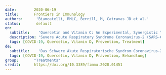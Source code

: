 ```yaml
---
date:        2020-06-19
title:       Frontiers in Immunology 
authors:      'Biancatelli, RMLC, Berrill, M, Catravas JD et al.'
status:       default
en:
  subtitle:    'Quercetin and Vitamin C: An Experimental, Synergistic Therapy for the Prevention and Treatment of SARS-CoV-2 Related Disease (COVID-19)'
  description: 'Severe Acute Respiratory Syndrome Coronavirus-2 (SARS-CoV-2) represents an emergent global threat which is straining worldwide healthcare capacity. As of May 27th, the disease caused by SARS-CoV-2 (COVID-19) has resulted in more than 340,000 deaths worldwide, with 100,000 deaths in the US alone. It is imperative to study and develop pharmacological treatments suitable for the prevention and treatment of COVID-19. Ascorbic acid is a crucial vitamin necessary for the correct functioning of the immune system. It plays a role in stress response and has shown promising results when administered to the critically ill. Quercetin is a well-known flavonoid whose antiviral properties have been investigated in numerous studies. There is evidence that vitamin C and quercetin co-administration exerts a synergistic antiviral action due to overlapping antiviral and immunomodulatory properties and the capacity of ascorbate to recycle quercetin, increasing its efficacy. Safe, cheap interventions which have a sound biological rationale should be prioritized for experimental use in the current context of a global health pandemic. We present the current evidence for the use of vitamin C and quercetin both for prophylaxis in high-risk populations and for the treatment of COVID-19 patients as an adjunct to promising pharmacological agents such as Remdesivir or convalescent plasma.'
  tags: [COVID-19, Quercetin, Vitamin D, Prevention, Treatment]
de: 
  subtitle:    'Das Schwere Akute Respiratorische Syndrom Coronavirus-2 (SARS-CoV-2) stellt eine neue globale Bedrohung dar, die die Kapazitäten des Gesundheitswesens weltweit überfordert. Bis zum 27. Mai hat die durch SARS-CoV-2 (COVID-19) verursachte Krankheit weltweit mehr als 340.000 Todesfälle gefordert, davon allein 100.000 in den USA. Die Erforschung und Entwicklung geeigneter pharmakologischer Behandlungen für die Vorbeugung und Behandlung von COVID-19 ist dringend erforderlich. Ascorbinsäure ist ein wichtiges Vitamin, das für das korrekte Funktionieren des Immunsystems notwendig ist. Es spielt eine Rolle bei der Stressreaktion und hat bei der Verabreichung an schwerkranke Menschen vielversprechende Ergebnisse gezeigt. Quercetin ist ein bekanntes Flavonoid, dessen antivirale Eigenschaften in zahlreichen Studien untersucht worden sind. Es gibt Hinweise darauf, dass die gleichzeitige Verabreichung von Vitamin C und Quercetin eine synergistische antivirale Wirkung hat, die auf sich überschneidende antivirale und immunmodulatorische Eigenschaften und die Fähigkeit von Ascorbat, Quercetin zu recyceln, zurückzuführen ist, was dessen Wirksamkeit erhöht. Sichere, kostengünstige Maßnahmen, die eine solide biologische Grundlage haben, sollten im aktuellen Kontext einer globalen Gesundheitspandemie vorrangig für den experimentellen Einsatz eingesetzt werden. Wir präsentieren die aktuellen Belege für den Einsatz von Vitamin C und Quercetin sowohl zur Prophylaxe in Hochrisikogruppen als auch zur Behandlung von COVID-19-Patienten als Ergänzung zu vielversprechenden pharmakologischen Wirkstoffen wie Remdesivir oder Rekonvaleszenzplasma.'
  tags: [COVID-19, Quercetin, Vitamin D, Prävention, Behandlung]
group:       "Treatments"
credit:      https://doi.org/10.3389/fimmu.2020.01451
---
```

<object data="{{ page.link }}" style='height:calc(100vh - 400px); width: 100%' type='application/pdf'></object>